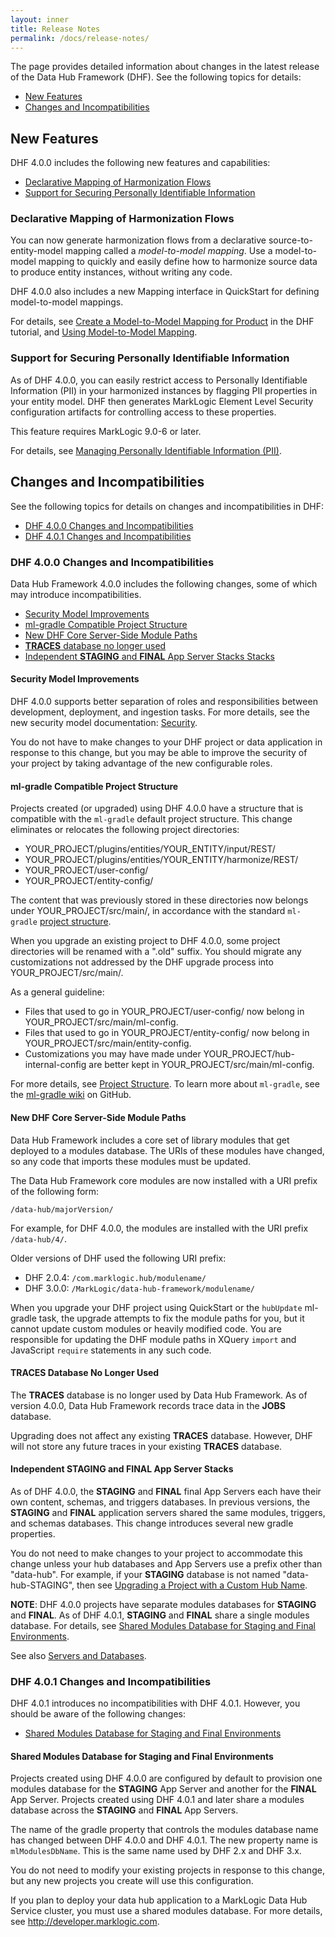 ```yaml
---
layout: inner
title: Release Notes
permalink: /docs/release-notes/
---
```

The page provides detailed information about changes in the latest release of the Data Hub Framework (DHF). See the following topics for details:

* [New Features](#new-features)
* [Changes and Incompatibilities](#changes-and-incompatibilities)

## New Features

DHF 4.0.0 includes the following new features and capabilities:

* [Declarative Mapping of Harmonization Flows](#declarative-mapping-of-harmonization-flows)
* [Support for Securing Personally Identifiable Information](#support-for-securing-personally-identifiable-information)

### Declarative Mapping of Harmonization Flows

You can now generate harmonization flows from a declarative source-to-entity-model mapping called a _model-to-model mapping_. Use a model-to-model mapping to quickly and easily define how to harmonize source data to produce entity instances, without writing any code.

DHF 4.0.0 also includes a new Mapping interface in QuickStart for defining model-to-model mappings.

For details, see [Create a Model-to-Model Mapping for Product](../../tutorial/mapping-product-entity/) in the DHF tutorial, and [Using Model-to-Model Mapping]({{site.baseurl}}/harmonize/mapping).

### Support for Securing Personally Identifiable Information

As of DHF 4.0.0, you can easily restrict access to Personally Identifiable Information (PII) in your harmonized instances by flagging PII properties in your entity model. DHF then generates MarkLogic Element Level Security configuration artifacts for controlling access to these properties.

This feature requires MarkLogic 9.0-6 or later.

For details, see [Managing Personally Identifiable Information (PII)]({{site.baseurl}}/govern/pii).

## Changes and Incompatibilities

See the following topics for details on changes and incompatibilities in DHF:

* [DHF 4.0.0 Changes and Incompatibilities](#dhf-400-changes-and-incompatibilities)
* [DHF 4.0.1 Changes and Incompatibilities](#dhf-401-changes-and-incompatibilities)

### DHF 4.0.0 Changes and Incompatibilities

Data Hub Framework 4.0.0 includes the following changes, some of which may introduce incompatibilities.

* [Security Model Improvements](#security-model-improvements)
* [ml-gradle Compatible Project Structure](#ml-gradle-compatible-project-structure)
* [New DHF Core Server-Side Module Paths](#new-dhf-core-server-side-module-paths)
* [**TRACES** database no longer used](#traces-database-no-longer-used)
* [Independent **STAGING** and **FINAL** App Server Stacks Stacks](#independent-staging-and-final-app-server-stacks)

#### Security Model Improvements
DHF 4.0.0 supports better separation of roles and responsibilities between development, deployment, and ingestion tasks. For more details, see the new security model documentation: [Security]({{site.baseurl}}/docs/security).

You do not have to make changes to your DHF project or data application in response to this change, but you may be able to improve the security of your project by taking advantage of the new configurable roles.

#### ml-gradle Compatible Project Structure

Projects created (or upgraded) using DHF 4.0.0 have a structure that is compatible with the `ml-gradle` default project structure. This change eliminates or relocates the following project directories:

* YOUR_PROJECT/plugins/entities/YOUR_ENTITY/input/REST/
* YOUR_PROJECT/plugins/entities/YOUR_ENTITY/harmonize/REST/
* YOUR_PROJECT/user-config/
* YOUR_PROJECT/entity-config/

The content that was previously stored in these directories now belongs under  YOUR_PROJECT/src/main/, in accordance with the standard `ml-gradle` [project structure](https://github.com/marklogic-community/ml-gradle/wiki/Project-layout).

When you upgrade an existing project to DHF 4.0.0, some project directories will be renamed with a ".old" suffix. You should migrate any customizations not addressed by the DHF upgrade process into YOUR_PROJECT/src/main/.

As a general guideline:
* Files that used to go in YOUR_PROJECT/user-config/ now belong in YOUR_PROJECT/src/main/ml-config.
* Files that used to go in YOUR_PROJECT/entity-config/ now belong in YOUR_PROJECT/src/main/entity-config.
* Customizations you may have made under YOUR_PROJECT/hub-internal-config are better kept in YOUR_PROJECT/src/main/ml-config.

For more details, see [Project Structure]({{site.baseurl}}/understanding/project-structure). To learn more about `ml-gradle`, see the [ml-gradle wiki](https://github.com/marklogic-community/ml-gradle/wiki) on GitHub.

#### New DHF Core Server-Side Module Paths

Data Hub Framework includes a core set of library modules that get deployed to a modules database. The URIs of these modules have changed, so any code that imports these modules must be updated.

The Data Hub Framework core modules are now installed with a URI prefix of the following form:
```
/data-hub/majorVersion/
```
For example, for DHF 4.0.0, the modules are installed with the URI prefix `/data-hub/4/`.

Older versions of DHF used the following URI prefix:

* DHF 2.0.4: `/com.marklogic.hub/modulename/`
* DHF 3.0.0: `/MarkLogic/data-hub-framework/modulename/`

When you upgrade your DHF project using QuickStart or the `hubUpdate` ml-gradle task, the upgrade attempts to fix the module paths for you, but it cannot update custom modules or heavily modified code. You are responsible for updating the DHF module paths in XQuery `import` and JavaScript `require` statements in any such code.

#### **TRACES** Database No Longer Used
The **TRACES** database is no longer used by Data Hub Framework. As of version 4.0.0, Data Hub Framework records trace data in the **JOBS** database.

Upgrading does not affect any existing **TRACES** database. However, DHF will not store any future traces in your existing **TRACES** database.

#### Independent **STAGING** and **FINAL** App Server Stacks

As of DHF 4.0.0, the **STAGING** and **FINAL** final App Servers each have their own content, schemas, and triggers databases. In previous versions, the **STAGING** and **FINAL** application servers shared the same modules, triggers, and schemas databases. This change introduces several new gradle properties.

You do not need to make changes to your project to accommodate this change unless your hub databases and App Servers use a prefix other than "data-hub". For example, if your **STAGING** database is not named "data-hub-STAGING", then see [Upgrading a Project with a Custom Hub Name]({{site.baseurl}}/understanding/upgrading#upgrading-a-project-with-a-custom-hub-name).

**NOTE**: DHF 4.0.0 projects have separate modules databases for **STAGING** and **FINAL**. As of DHF 4.0.1, **STAGING** and **FINAL** share a single modules database. For details, see [Shared Modules Database for Staging and Final Environments](shared-modules-database-for-staging-and-final-environments).

See also [Servers and Databases]({{site.baseurl}}/docs/architecture#servers-and-databases).

### DHF 4.0.1 Changes and Incompatibilities

DHF 4.0.1 introduces no incompatibilities with DHF 4.0.1. However, you should be aware of the following changes:

* [Shared Modules Database for Staging and Final Environments](shared-modules-database-for-staging-and-final-environments)

#### Shared Modules Database for Staging and Final Environments

Projects created using DHF 4.0.0 are configured by default to provision one modules database for the **STAGING** App Server and another for the **FINAL** App Server. Projects created using DHF 4.0.1 and later share a modules database across the **STAGING** and **FINAL** App Servers.

The name of the gradle property that controls the modules database name has changed between DHF 4.0.0 and DHF 4.0.1. The new property name is `mlModulesDbName`. This is the same name used by DHF 2.x and DHF 3.x.

You do not need to modify your existing projects in response to this change, but any new projects you create will use this configuration.

If you plan to deploy your data hub application to a MarkLogic Data Hub Service cluster, you must use a shared modules database. For more details, see http://developer.marklogic.com. 
